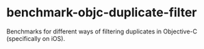 benchmark-objc-duplicate-filter
===============================

Benchmarks for different ways of filtering duplicates in Objective-C (specifically on iOS).
